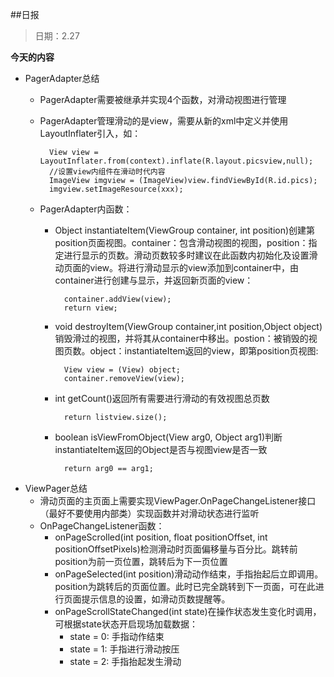 ##日报
>日期：2.27

**今天的内容**

* PagerAdapter总结
	* PagerAdapter需要被继承并实现4个函数，对滑动视图进行管理
	* PagerAdapter管理滑动的是view，需要从新的xml中定义并使用LayoutInflater引入，如：
	
			View view = LayoutInflater.from(context).inflate(R.layout.picsview,null);
			//设置view内组件在滑动时代内容
			ImageView imgview = (ImageView)view.findViewById(R.id.pics);
			imgview.setImageResource(xxx);

	* PagerAdapter内函数：
		* Object instantiateItem(ViewGroup container, int position)创建第position页面视图。container：包含滑动视图的视图，position：指定进行显示的页数。滑动页数较多时建议在此函数内初始化及设置滑动页面的view。将进行滑动显示的view添加到container中，由container进行创建与显示，并返回新页面的view：		
		
				container.addView(view);
				return view;
		* void destroyItem(ViewGroup container,int position,Object object)销毁滑过的视图，并将其从container中移出。postion：被销毁的视图页数。object：instantiateItem返回的view，即第position页视图:
		
				View view = (View) object;
				container.removeView(view);
		* int getCount()返回所有需要进行滑动的有效视图总页数	
			
				return listview.size();
		* boolean isViewFromObject(View arg0, Object arg1)判断instantiateItem返回的Object是否与视图view是否一致
				
				return arg0 == arg1;	
* ViewPager总结
	* 滑动页面的主页面上需要实现ViewPager.OnPageChangeListener接口（最好不要使用内部类）实现函数并对滑动状态进行监听
	* OnPageChangeListener函数：
		* onPageScrolled(int position, float positionOffset, int positionOffsetPixels)检测滑动时页面偏移量与百分比。跳转前position为前一页位置，跳转后为下一页位置
		* onPageSelected(int position)滑动动作结束，手指抬起后立即调用。position为跳转后的页面位置。此时已完全跳转到下一页面，可在此进行页面提示信息的设置，如滑动页数提醒等。
		* onPageScrollStateChanged(int state)在操作状态发生变化时调用，可根据state状态开启现场加载数据：
			* state = 0: 手指动作结束
			* state = 1: 手指进行滑动按压
			* state = 2: 手指抬起发生滑动
			